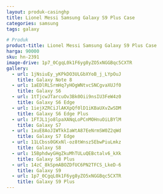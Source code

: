 ```yaml
---
layout: produk-casinghp
title: Lionel Messi Samsung Galaxy S9 Plus Case
categories: samsung
tags: galaxy

# Produk
product-title: Lionel Messi Samsung Galaxy S9 Plus Case
harga: 90000
sku: hn-2391
image-drive: 1p7_0CgqL0k1F6yg8yZO5xNGGBqc5CXTR
gallery:
  - url: 1jNsiuEy_yKPkDO3ULGbXYoB_j_LYpOuJ
    title: Galaxy Note 8
  - url: 1aEDlRLSrmHq7yHOgWNtvcSNCgvaXUJf0
    title: Galaxy S6
  - url: 1tTjcwJTarcuOv3Bk0Oii9nsIU3FeW4z0
    title: Galaxy S6 Edge
  - url: 1iejXZRCiJlAKXpQf0lD1iKBaUXvZwSDM
    title: Galaxy S6 Edge Plus
  - url: 1FTJL1jo8lpaXANqLoPCnMOHnuOiLBYlM
    title: Galaxy S7
  - url: 1xuE8AoJIWTkkIaWtA87EeNrmSW0Z2qWd
    title: Galaxy S7 Edge
  - url: 11LCbss0GKxNl-oz8tWnsz5EbwPiuLmkz
    title: Galaxy S8
  - url: 15BphdwyGHgZkuMhTULuQEBctalv6_kXk
    title: Galaxy S8 Plus
  - url: 14zC_8kSpmABOZDfUC6PN2TFCS_LkeD-6
    title: Galaxy S9
  - url: 1p7_0CgqL0k1F6yg8yZO5xNGGBqc5CXTR
    title: Galaxy S9 Plus
---
```

